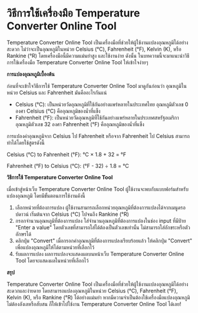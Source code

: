 วิธีการใช้เครื่องมือ Temperature Converter Online Tool
======================================================

Temperature Converter Online Tool เป็นเครื่องมือที่ช่วยให้ผู้ใช้งานแปลงอุณหภูมิได้อย่างสะดวก ไม่ว่าจะเป็นอุณหภูมิในหน่วย Celsius (°C), Fahrenheit (°F), Kelvin (K), หรือ Rankine (°R) โดยเครื่องมือนี้มีความแม่นยำสูง และใช้งานง่าย ดังนั้น ในบทความนี้จะมาแนะนำวิธีการใช้เครื่องมือ Temperature Converter Online Tool ให้เข้าใจง่ายๆ

**การแปลงอุณหภูมิเบื้องต้น**

ก่อนที่จะเข้าใจวิธีการใช้ Temperature Converter Online Tool มาดูกันก่อนว่า อุณหภูมิในหน่วย Celsius และ Fahrenheit มันคืออะไรกันแน่

- Celsius (°C): เป็นหน่วยวัดอุณหภูมิที่ใช้กันอย่างแพร่หลายในประเทศไทย อุณหภูมิตัวเลข 0 องศา Celsius (°C) คืออุณหภูมิของน้ำที่แข็ง
- Fahrenheit (°F): เป็นหน่วยวัดอุณหภูมิที่ใช้กันอย่างแพร่หลายในประเทศสหรัฐอเมริกา อุณหภูมิตัวเลข 32 องศา Fahrenheit (°F) คืออุณหภูมิของน้ำที่แข็ง

การแปลงค่าอุณหภูมิจาก Celsius ไป Fahrenheit หรือจาก Fahrenheit ไป Celsius สามารถทำได้โดยใช้สูตรดังนี้

Celsius (°C) to Fahrenheit (°F): °C × 1.8 + 32 = °F

Fahrenheit (°F) to Celsius (°C): (°F - 32) ÷ 1.8 = °C

**วิธีการใช้ Temperature Converter Online Tool**

เมื่อเข้าสู่หน้าเว็บ Temperature Converter Online Tool ผู้ใช้งานจะพบกับแบบฟอร์มสำหรับแปลงอุณหภูมิ โดยมีขั้นตอนการใช้งานดังนี้

1. เลือกหน่วยที่ต้องการแปลง ผู้ใช้งานสามารถเลือกหน่วยอุณหภูมิที่ต้องการแปลงได้จากเมนูดรอปดาวน์ เริ่มต้นจาก Celsius (°C) ไปจนถึง Rankine (°R)
2. กรอกจำนวนอุณหภูมิที่ต้องการแปลง ใส่จำนวนอุณหภูมิที่ต้องการแปลงในช่อง input ที่มีป้าย "Enter a value" โดยตัวเลขที่สามารถใส่ได้ต้องเป็นตัวเลขเท่านั้น ไม่สามารถใส่อักขระหรือตัวอักษรได้
3. คลิกปุ่ม "Convert" เมื่อกรอกค่าอุณหภูมิที่ต้องการแปลงเรียบร้อยแล้ว ให้คลิกปุ่ม "Convert" เพื่อแปลงอุณหภูมิให้ได้ตามหน่วยที่เลือกไว้
4. รับผลการแปลง ผลการแปลงจะแสดงผลบนหน้าเว็บ Temperature Converter Online Tool โดยจะแสดงผลในหน่วยที่เลือกไว้

**สรุป**

Temperature Converter Online Tool เป็นเครื่องมือที่ช่วยให้ผู้ใช้งานแปลงอุณหภูมิได้อย่างสะดวกและง่ายดาย โดยสามารถแปลงอุณหภูมิในหน่วย Celsius (°C), Fahrenheit (°F), Kelvin (K), หรือ Rankine (°R) ได้อย่างแม่นยำ หากมีความจำเป็นต้องใช้เครื่องมือแปลงอุณหภูมิ ไม่ต้องลังเลหรือสับสน ก็ให้เข้าไปใช้งาน Temperature Converter Online Tool ได้เลย!